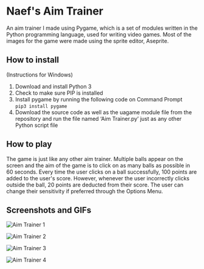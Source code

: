 # Naef's Aim Trainer
An aim trainer I made using Pygame, which is a set of modules written in the Python programming language, used for writing video games. Most of the images for the game were made using the sprite editor, Aseprite.

## How to install
(Instructions for Windows)
1.	Download and install Python 3
2.	Check to make sure PIP is installed
3.	Install pygame by running the following code on Command Prompt  
  `pip3 install pygame`
4.	Download the source code as well as the uagame module file from the repository and run the file named ‘Aim Trainer.py’ just as any other Python script  file

## How to play
The game is just like any other aim trainer. Multiple balls appear on the screen and the aim of the game is to click on as many balls as possible in 60 seconds. Every time the user clicks on a ball successfully, 100 points are added to the user's score. However, whenever the user incorrectly clicks outside the ball, 20 points are deducted from their score. The user can change their sensitivity if preferred through the Options Menu.

## Screenshots and GIFs

![Aim Trainer 1](https://user-images.githubusercontent.com/59618797/129236470-d8fdc7df-e4bc-46f8-ba55-fcb3cf268f0f.png)

![Aim Trainer 2](https://user-images.githubusercontent.com/59618797/129236674-97be4009-9e6e-46b1-a376-7be3ac171bb2.png)

![Aim Trainer 3](https://user-images.githubusercontent.com/59618797/129236481-224adabf-8235-4f38-bb35-1535c25d60f6.gif)

![Aim Trainer 4](https://user-images.githubusercontent.com/59618797/129236484-cc25771c-f1b1-476c-bb03-d796321b7529.png)
